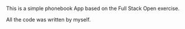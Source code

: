 This is a simple phonebook App based on the Full Stack Open exercise.

All the code was written by myself.
